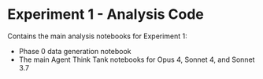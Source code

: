 # Experiment 1 - Analysis Code

Contains the main analysis notebooks for Experiment 1:
- Phase 0 data generation notebook
- The main Agent Think Tank notebooks for Opus 4, Sonnet 4, and Sonnet 3.7
